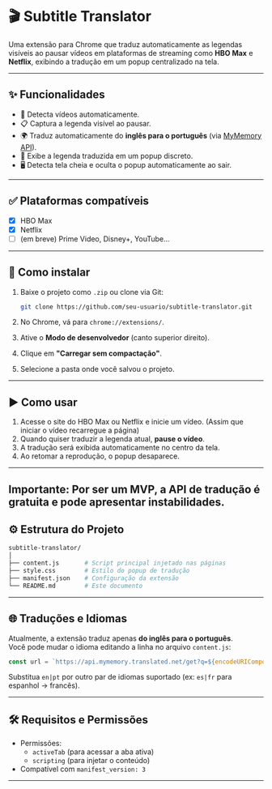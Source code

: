 
# 🎬 Subtitle Translator

Uma extensão para Chrome que traduz automaticamente as legendas visíveis ao pausar vídeos em plataformas de streaming como **HBO Max** e **Netflix**, exibindo a tradução em um popup centralizado na tela.

---

## ✨ Funcionalidades

- 🎥 Detecta vídeos automaticamente.
- 📋 Captura a legenda visível ao pausar.
- 🌍 Traduz automaticamente do **inglês para o português** (via [MyMemory API](https://mymemory.translated.net/)).
- 💬 Exibe a legenda traduzida em um popup discreto.
- 🖥️ Detecta tela cheia e oculta o popup automaticamente ao sair.

---

## ✅ Plataformas compatíveis

- [x] HBO Max
- [x] Netflix
- [ ] (em breve) Prime Video, Disney+, YouTube...

---

## 🧩 Como instalar

1. Baixe o projeto como `.zip` ou clone via Git:

   ```bash
   git clone https://github.com/seu-usuario/subtitle-translator.git
   ```

2. No Chrome, vá para `chrome://extensions/`.

3. Ative o **Modo de desenvolvedor** (canto superior direito).

4. Clique em **"Carregar sem compactação"**.

5. Selecione a pasta onde você salvou o projeto.

---

## ▶️ Como usar

1. Acesse o site do HBO Max ou Netflix e inicie um vídeo. (Assim que iniciar o vídeo recarregue a página)
2. Quando quiser traduzir a legenda atual, **pause o vídeo**.
3. A tradução será exibida automaticamente no centro da tela.
4. Ao retomar a reprodução, o popup desaparece.

---

## Importante: Por ser um MVP, a API de tradução é gratuita e pode apresentar instabilidades.

## ⚙️ Estrutura do Projeto

```bash
subtitle-translator/
│
├── content.js       # Script principal injetado nas páginas
├── style.css        # Estilo do popup de tradução
├── manifest.json    # Configuração da extensão
└── README.md        # Este documento
```

---

## 🌐 Traduções e Idiomas

Atualmente, a extensão traduz apenas **do inglês para o português**.  
Você pode mudar o idioma editando a linha no arquivo `content.js`:

```js
const url = `https://api.mymemory.translated.net/get?q=${encodeURIComponent(text)}&langpair=en|pt`;
```

Substitua `en|pt` por outro par de idiomas suportado (ex: `es|fr` para espanhol → francês).

---

## 🛠️ Requisitos e Permissões

- Permissões:
  - `activeTab` (para acessar a aba ativa)
  - `scripting` (para injetar o conteúdo)
- Compatível com `manifest_version: 3`

---
